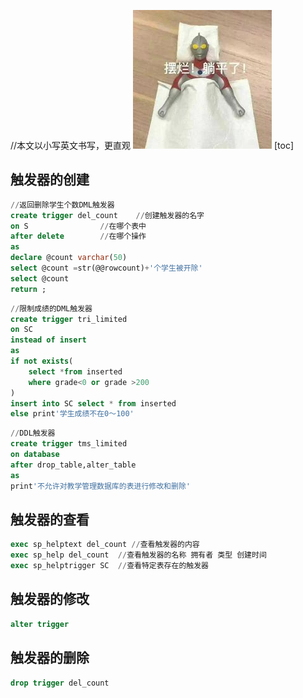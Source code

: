//本文以小写英文书写，更直观
![alt text](image.png)
[toc]
## 触发器的创建
```SQL
//返回删除学生个数DML触发器
create trigger del_count    //创建触发器的名字
on S                //在哪个表中
after delete        //在哪个操作
as 
declare @count varchar(50)
select @count =str(@@rowcount)+'个学生被开除'
select @count 
return ;
```
```SQL
//限制成绩的DML触发器
create trigger tri_limited
on SC
instead of insert
as
if not exists(
    select *from inserted
    where grade<0 or grade >200
)
insert into SC select * from inserted
else print'学生成绩不在0～100'
```
```SQL
//DDL触发器
create trigger tms_limited
on database
after drop_table,alter_table
as
print'不允许对教学管理数据库的表进行修改和删除'

```
## 触发器的查看
```SQL
exec sp_helptext del_count //查看触发器的内容
exec sp_help del_count  //查看触发器的名称 拥有者 类型 创建时间
exec sp_helptrigger SC  //查看特定表存在的触发器
```
## 触发器的修改
```SQL
alter trigger 
```
## 触发器的删除
```SQL
drop trigger del_count
```